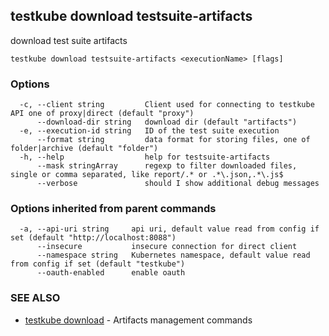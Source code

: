 ## testkube download testsuite-artifacts

download test suite artifacts

```
testkube download testsuite-artifacts <executionName> [flags]
```

### Options

```
  -c, --client string         Client used for connecting to testkube API one of proxy|direct (default "proxy")
      --download-dir string   download dir (default "artifacts")
  -e, --execution-id string   ID of the test suite execution
      --format string         data format for storing files, one of folder|archive (default "folder")
  -h, --help                  help for testsuite-artifacts
      --mask stringArray      regexp to filter downloaded files, single or comma separated, like report/.* or .*\.json,.*\.js$
      --verbose               should I show additional debug messages
```

### Options inherited from parent commands

```
  -a, --api-uri string     api uri, default value read from config if set (default "http://localhost:8088")
      --insecure           insecure connection for direct client
      --namespace string   Kubernetes namespace, default value read from config if set (default "testkube")
      --oauth-enabled      enable oauth
```

### SEE ALSO

* [testkube download](testkube_download.md)	 - Artifacts management commands

